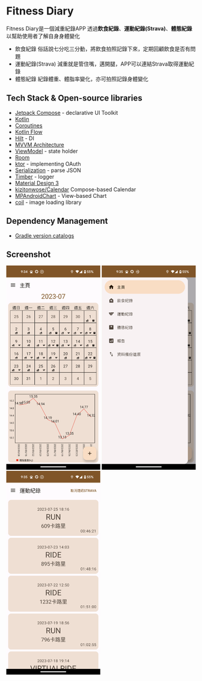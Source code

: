 # Fitness Diary
Fitness Diary是一個減重紀錄APP
透過**飲食紀錄**、**運動紀錄(Strava)**、**體態紀錄**以幫助使用者了解自身身體變化
* 飲食紀錄
  俗話說七分吃三分動，將飲食拍照記錄下來，定期回顧飲食是否有問題
* 運動紀錄(Strava)
  減重就是管住嘴，邁開腿，APP可以連結Strava取得運動紀錄
* 體態紀錄
  紀錄體重、體脂率變化，亦可拍照記錄身體變化

## Tech Stack & Open-source libraries
- [Jetpack Compose](https://developer.android.com/jetpack/compose) - declarative UI Toolkit
- [Kotlin](https://kotlinlang.org/)
- [Coroutines](https://github.com/Kotlin/kotlinx.coroutines)
- [Kotlin Flow](https://kotlinlang.org/docs/flow.html)
- [Hilt](https://developer.android.com/training/dependency-injection/hilt-android)   - DI
- [MVVM Architecture](https://developer.android.com/topic/architecture#recommended-app-arch)
- [ViewModel](https://developer.android.com/topic/libraries/architecture/viewmodel) - state holder
- [Room](https://developer.android.com/training/data-storage/room)
- [ktor](https://ktor.io/docs/getting-started-ktor-client-multiplatform-mobile.html) - implementing OAuth
- [Serialization](https://kotlinlang.org/docs/serialization.html) - parse JSON
- [Timber](https://github.com/JakeWharton/timber) - logger
- [Material Design 3](https://m3.material.io/)
- [kizitonwose/Calendar](https://github.com/kizitonwose/Calendar) Compose-based Calendar
- [MPAndroidChart](https://github.com/PhilJay/MPAndroidChart) - View-based Chart
- [coil](https://coil-kt.github.io/coil/) - image loading library

## Dependency Management
- [Gradle version catalogs](https://developer.android.com/build/migrate-to-catalogs)

## Screenshot
<p>
  <img src="/images/home.png" width="250" />
  <img src="/images/drawer.png" width="250" />
  <img src="/images/sport_record.png" width="250" />
</p>